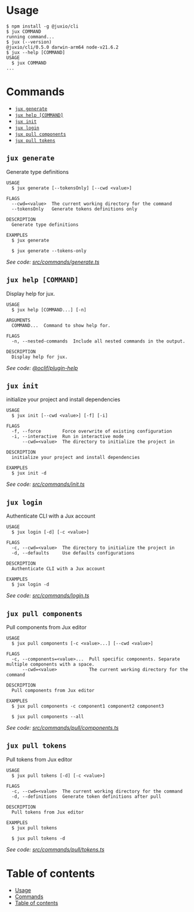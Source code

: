 # Usage

  <!-- usage -->

```sh-session
$ npm install -g @juxio/cli
$ jux COMMAND
running command...
$ jux (--version)
@juxio/cli/0.5.0 darwin-arm64 node-v21.6.2
$ jux --help [COMMAND]
USAGE
  $ jux COMMAND
...
```

<!-- usagestop -->

# Commands

  <!-- commands -->

- [`jux generate`](#jux-generate)
- [`jux help [COMMAND]`](#jux-help-command)
- [`jux init`](#jux-init)
- [`jux login`](#jux-login)
- [`jux pull components`](#jux-pull-components)
- [`jux pull tokens`](#jux-pull-tokens)

## `jux generate`

Generate type definitions

```
USAGE
  $ jux generate [--tokensOnly] [--cwd <value>]

FLAGS
  --cwd=<value>  The current working directory for the command
  --tokensOnly   Generate tokens definitions only

DESCRIPTION
  Generate type definitions

EXAMPLES
  $ jux generate

  $ jux generate --tokens-only
```

_See code: [src/commands/generate.ts](https://github.com/packages/cli/blob/v0.5.0/src/commands/generate.ts)_

## `jux help [COMMAND]`

Display help for jux.

```
USAGE
  $ jux help [COMMAND...] [-n]

ARGUMENTS
  COMMAND...  Command to show help for.

FLAGS
  -n, --nested-commands  Include all nested commands in the output.

DESCRIPTION
  Display help for jux.
```

_See code: [@oclif/plugin-help](https://github.com/oclif/plugin-help/blob/v6.2.6/src/commands/help.ts)_

## `jux init`

initialize your project and install dependencies

```
USAGE
  $ jux init [--cwd <value>] [-f] [-i]

FLAGS
  -f, --force        Force overwrite of existing configuration
  -i, --interactive  Run in interactive mode
      --cwd=<value>  The directory to initialize the project in

DESCRIPTION
  initialize your project and install dependencies

EXAMPLES
  $ jux init -d
```

_See code: [src/commands/init.ts](https://github.com/packages/cli/blob/v0.5.0/src/commands/init.ts)_

## `jux login`

Authenticate CLI with a Jux account

```
USAGE
  $ jux login [-d] [-c <value>]

FLAGS
  -c, --cwd=<value>  The directory to initialize the project in
  -d, --defaults     Use defaults configurations

DESCRIPTION
  Authenticate CLI with a Jux account

EXAMPLES
  $ jux login -d
```

_See code: [src/commands/login.ts](https://github.com/packages/cli/blob/v0.5.0/src/commands/login.ts)_

## `jux pull components`

Pull components from Jux editor

```
USAGE
  $ jux pull components [-c <value>...] [--cwd <value>]

FLAGS
  -c, --components=<value>...  Pull specific components. Separate multiple components with a space.
      --cwd=<value>            The current working directory for the command

DESCRIPTION
  Pull components from Jux editor

EXAMPLES
  $ jux pull components -c component1 component2 component3

  $ jux pull components --all
```

_See code: [src/commands/pull/components.ts](https://github.com/packages/cli/blob/v0.5.0/src/commands/pull/components.ts)_

## `jux pull tokens`

Pull tokens from Jux editor

```
USAGE
  $ jux pull tokens [-d] [-c <value>]

FLAGS
  -c, --cwd=<value>  The current working directory for the command
  -d, --definitions  Generate token definitions after pull

DESCRIPTION
  Pull tokens from Jux editor

EXAMPLES
  $ jux pull tokens

  $ jux pull tokens -d
```

_See code: [src/commands/pull/tokens.ts](https://github.com/packages/cli/blob/v0.5.0/src/commands/pull/tokens.ts)_

<!-- commandsstop -->

# Table of contents

  <!-- toc -->

- [Usage](#usage)
- [Commands](#commands)
- [Table of contents](#table-of-contents)
<!-- tocstop -->

